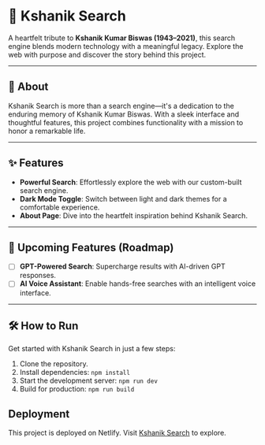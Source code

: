 # 🌟 Kshanik Search

A heartfelt tribute to **Kshanik Kumar Biswas (1943–2021)**, this search engine blends modern technology with a meaningful legacy. Explore the web with purpose and discover the story behind this project.

---

## 📖 About

Kshanik Search is more than a search engine—it's a dedication to the enduring memory of Kshanik Kumar Biswas. With a sleek interface and thoughtful features, this project combines functionality with a mission to honor a remarkable life.

---

## ✨ Features

- **Powerful Search**: Effortlessly explore the web with our custom-built search engine.
- **Dark Mode Toggle**: Switch between light and dark themes for a comfortable experience.
- **About Page**: Dive into the heartfelt inspiration behind Kshanik Search.

---

## 🚀 Upcoming Features (Roadmap)

- [ ] **GPT-Powered Search**: Supercharge results with AI-driven GPT responses.
- [ ] **AI Voice Assistant**: Enable hands-free searches with an intelligent voice interface.

---

## 🛠️ How to Run

Get started with Kshanik Search in just a few steps:

1. Clone the repository.
2. Install dependencies: `npm install`
3. Start the development server: `npm run dev`
4. Build for production: `npm run build`

## Deployment
This project is deployed on Netlify. Visit [Kshanik Search](https://kshaniksearch.netlify.app) to explore.
